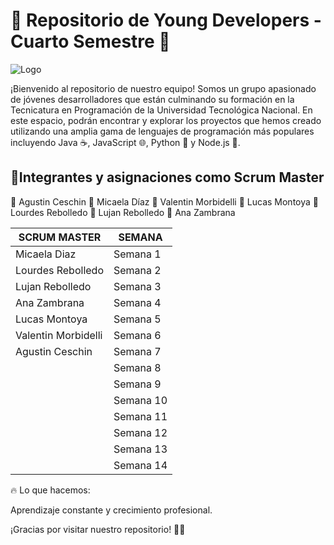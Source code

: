 # 🚀 Repositorio de Young Developers - Cuarto Semestre 🌟

  ![Logo](https://media1.giphy.com/media/v1.Y2lkPTc5MGI3NjExc2p4aDZrOXRrcW53endtN2hobXd3MXFvZDY0bW0xZW11d3d0YTgxaCZlcD12MV9pbnRlcm5hbF9naWZfYnlfaWQmY3Q9Zw/ybp26aiJdABt5NL4Zd/giphy.gif)&nbsp;


¡Bienvenido al repositorio de nuestro equipo! Somos un grupo apasionado de jóvenes desarrolladores que están culminando su formación en la Tecnicatura en Programación de la Universidad Tecnológica Nacional. 
En este espacio, podrán encontrar y explorar los proyectos que hemos creado utilizando una amplia gama de lenguajes de programación más populares incluyendo Java ☕, JavaScript 🌐, Python 🐍 y Node.js 🚀.

## 📌Integrantes y asignaciones como Scrum Master

👦 Agustin Ceschin 
👧 Micaela Díaz 
👦 Valentin Morbidelli 
👦 Lucas Montoya
👧 Lourdes Rebolledo
👧 Lujan Rebolledo 
👧 Ana Zambrana 

| SCRUM MASTER | SEMANA |
| ------------ | ------------ |
| Micaela Diaz  | Semana 1  |
|  Lourdes Rebolledo | Semana 2  |
| Lujan Rebolledo  |  Semana 3 |
|  Ana Zambrana | Semana 4  |
|  Lucas Montoya | Semana 5  |
|  Valentin Morbidelli |  Semana 6 |
| Agustin Ceschin  | Semana 7  |
|             | Semana 8  |
|         |  Semana 9 |
|  |  Semana 10 |
|   | Semana 11 |
|  |  Semana 12 |
|  |  Semana 13 |
|  | Semana 14  |


🔥 Lo que hacemos:

Aprendizaje constante y crecimiento profesional. 


¡Gracias por visitar nuestro repositorio! 💪✨

